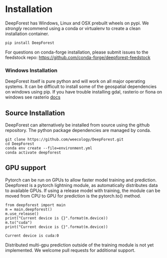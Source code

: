 # Installation

DeepForest has Windows, Linux and OSX prebuilt wheels on pypi. We *strongly* recommend using a conda or virtualenv to create a clean installation container.

```
pip install DeepForest
```

For questions on conda-forge installation, please submit issues to the feedstock repo: https://github.com/conda-forge/deepforest-feedstock

### Windows Installation

DeepForest itself is pure python and will work on all major operating systems. It can be difficult to install some of the geospatial dependencies on windows using pip.
If you have trouble installing gdal, rasterio or fiona on windows see rasterio [docs](https://rasterio.readthedocs.io/en/latest/installation.html)

## Source Installation

DeepForest can alternatively be installed from source using the github repository. The python package dependencies are managed by conda.

```
git clone https://github.com/weecology/DeepForest.git
cd DeepForest
conda env create --file=environment.yml
conda activate deepforest
```

## GPU support

Pytorch can be run on GPUs to allow faster model training and prediction. Deepforest is a pytorch lightning module, as automatically distributes data to available GPUs.
If using a release model with training, the module can be moved from CPU to GPU for prediction is the pytorch.to() method.

```
from deepforest import main
m = main.deepforest()
m.use_release()
print("Current device is {}".format(m.device))
m.to("cuda")
print("Current device is {}".format(m.device))
```

```
Current device is cuda:0
```

Distributed multi-gpu prediction outside of the training module is not yet implemented. We welcome pull requests for additional support.